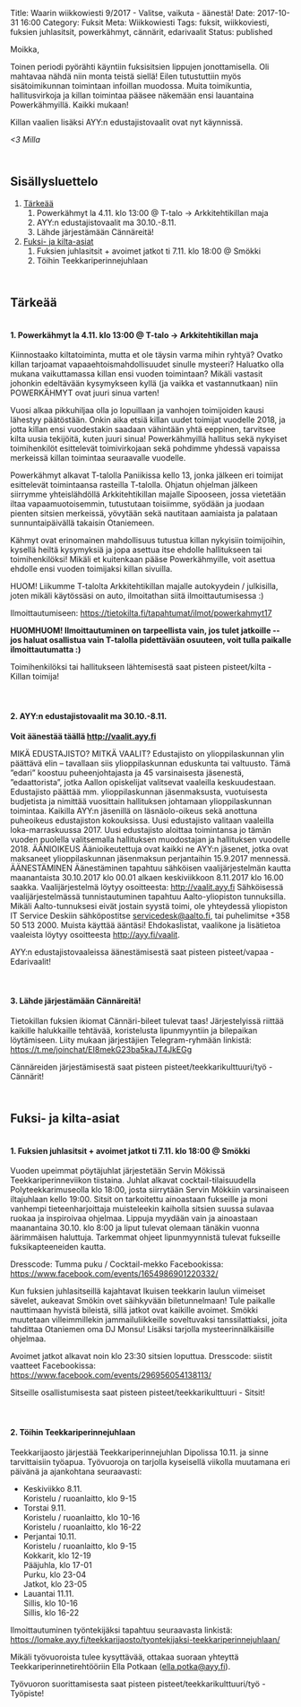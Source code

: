 Title: Waarin wiikkowiesti 9/2017 - Valitse, vaikuta - äänestä!
Date: 2017-10-31 16:00
Category: Fuksit
Meta: Wiikkowiesti
Tags: fuksit, wiikkoviesti, fuksien juhlasitsit, powerkähmyt, cännärit, edarivaalit
Status: published

Moikka,

Toinen periodi pyörähti käyntiin fuksisitsien lippujen jonottamisella. Oli mahtavaa nähdä niin monta teistä siellä! Eilen tutustuttiin myös sisätoimikunnan toimintaan infoillan muodossa. Muita toimikuntia, hallitusvirkoja ja killan toimintaa pääsee näkemään ensi lauantaina Powerkähmyillä. Kaikki mukaan!

Killan vaalien lisäksi AYY:n edustajistovaalit ovat nyt käynnissä.

<em>&lt;3 Milla</em>

<h2><div id="contents" class="small box">&nbsp;</div>Sisällysluettelo</h2>

1. <a href="#tarkeaa">Tärkeää</a>
    1. Powerkähmyt la 4.11. klo 13:00 @ T-talo -> Arkkitehtikillan maja
    2. AYY:n edustajistovaalit ma 30.10.-8.11.
    3. Lähde järjestämään Cännäreitä!
2. <a href="#fktapahtumat">Fuksi- ja kilta-asiat</a>
	1. Fuksien juhlasitsit + avoimet jatkot ti 7.11. klo 18:00 @ Smökki
	2. Töihin Teekkariperinnejuhlaan


<h2><div id="tarkeaa" class="small box">&nbsp;</div>Tärkeää</h2>

<h4><div class="box leima">&nbsp;</div>1. Powerkähmyt la 4.11. klo 13:00 @ T-talo -> Arkkitehtikillan maja</h4>

Kiinnostaako kiltatoiminta, mutta et ole täysin varma mihin ryhtyä? Ovatko killan tarjoamat vapaaehtoismahdollisuudet sinulle mysteeri? Haluatko olla mukana vaikuttamassa killan ensi vuoden toimintaan? Mikäli vastasit johonkin edeltävään kysymykseen kyllä (ja vaikka et vastannutkaan) niin POWERKÄHMYT ovat juuri sinua varten!

Vuosi alkaa pikkuhiljaa olla jo lopuillaan ja vanhojen toimijoiden kausi lähestyy päätöstään. Onkin aika etsiä killan uudet toimijat vuodelle 2018, ja jotta killan ensi vuodestakin saadaan vähintään yhtä eeppinen, tarvitsee kilta uusia tekijöitä, kuten juuri sinua! Powerkähmyillä hallitus sekä nykyiset toimihenkilöt esittelevät toimivirkojaan sekä pohdimme yhdessä vapaissa merkeissä killan toimintaa seuraavalle vuodelle.

Powerkähmyt alkavat T-talolla Paniikissa kello 13, jonka jälkeen eri toimijat esittelevät toimintaansa rasteilla T-talolla. Ohjatun ohjelman jälkeen siirrymme yhteislähdöllä Arkkitehtikillan majalle Sipooseen, jossa vietetään iltaa vapaamuotoisemmin, tutustutaan toisiimme, syödään ja juodaan pienten sitsien merkeissä, yövytään sekä nautitaan aamiaista ja palataan sunnuntaipäivällä takaisin Otaniemeen.

Kähmyt ovat erinomainen mahdollisuus tutustua killan nykyisiin toimijoihin, kysellä heiltä kysymyksiä ja jopa asettua itse ehdolle hallitukseen tai toimihenkilöksi! Mikäli et kuitenkaan pääse Powerkähmyille, voit asettua ehdolle ensi vuoden toimijaksi killan sivuilla.

HUOM! Liikumme T-talolta Arkkitehtikillan majalle autokyydein / julkisilla, joten mikäli käytössäsi on auto, ilmoitathan siitä ilmoittautumisessa :)

Ilmoittautumiseen: <https://tietokilta.fi/tapahtumat/ilmot/powerkahmyt17>

<b>HUOMHUOM! Ilmoittautuminen on tarpeellista vain, jos tulet jatkoille -- jos haluat osallistua vain T-talolla pidettävään osuuteen, voit tulla paikalle ilmoittautumatta :)</b>

<div class="piste kilta">Toimihenkilöksi tai hallitukseen lähtemisestä saat pisteen pisteet/kilta - Killan toimija!</div>

<br/>

<h4><div class="box leima">&nbsp;</div>2. AYY:n edustajistovaalit ma 30.10.-8.11.</h4>

<b>Voit äänestää täällä <http://vaalit.ayy.fi></b>

MIKÄ EDUSTAJISTO? MITKÄ VAALIT?
Edustajisto on ylioppilaskunnan ylin päättävä elin – tavallaan siis ylioppilaskunnan eduskunta tai valtuusto. Tämä ”edari” koostuu puheenjohtajasta ja 45 varsinaisesta jäsenestä, ”edaattorista”, jotka Aallon opiskelijat valitsevat vaaleilla keskuudestaan. Edustajisto päättää mm. ylioppilaskunnan jäsenmaksusta, vuotuisesta budjetista ja nimittää vuosittain hallituksen johtamaan ylioppilaskunnan toimintaa. Kaikilla AYY:n jäsenillä on läsnäolo-oikeus sekä anottuna puheoikeus edustajiston kokouksissa. Uusi edustajisto valitaan vaaleilla loka-marraskuussa 2017. Uusi edustajisto aloittaa toimintansa jo tämän vuoden puolella valitsemalla hallituksen muodostajan ja hallituksen vuodelle 2018.
ÄÄNIOIKEUS
Äänioikeutettuja ovat kaikki ne AYY:n jäsenet, jotka ovat maksaneet ylioppilaskunnan jäsenmaksun perjantaihin 15.9.2017 mennessä.
ÄÄNESTÄMINEN
Äänestäminen tapahtuu sähköisen vaalijärjestelmän kautta maanantaista 30.10.2017 klo 00.01 alkaen keskiviikkoon 8.11.2017 klo 16.00 saakka.
Vaalijärjestelmä löytyy osoitteesta: <http://vaalit.ayy.fi>
Sähköisessä vaalijärjestelmässä tunnistautuminen tapahtuu Aalto-yliopiston tunnuksilla. Mikäli Aalto-tunnuksesi eivät jostain syystä toimi, ole yhteydessä yliopiston IT Service Deskiin sähköpostitse servicedesk@aalto.fi, tai puhelimitse +358 50 513 2000.
Muista käyttää ääntäsi!
Ehdokaslistat, vaalikone ja lisätietoa vaaleista löytyy osoitteesta <http://ayy.fi/vaalit>.

<div class="piste vapaa">AYY:n edustajistovaaleissa äänestämisestä saat pisteen pisteet/vapaa - Edarivaalit!</div>

<br/>

<h4><div class="box leima">&nbsp;</div>3. Lähde järjestämään Cännäreitä!</h4>

Tietokillan fuksien ikiomat Cännäri-bileet tulevat taas! Järjestelyissä riittää kaikille halukkaille tehtävää, koristelusta lipunmyyntiin ja bilepaikan löytämiseen. Liity mukaan järjestäjien Telegram-ryhmään linkistä: <https://t.me/joinchat/EI8mekG23ba5kaJT4JkEGg>

<div class="piste tyo">Cännäreiden järjestämisestä saat pisteen pisteet/teekkarikulttuuri/työ - Cännärit!</div>

<h2><div id="fktapahtumat" class="small box">&nbsp;</div>Fuksi- ja kilta-asiat</h2>

<h4><div class="box leima">&nbsp;</div>1. Fuksien juhlasitsit + avoimet jatkot ti 7.11. klo 18:00 @ Smökki</h4>

Vuoden upeimmat pöytäjuhlat järjestetään Servin Mökissä Teekkariperinneviikon tiistaina. Juhlat alkavat cocktail-tilaisuudella Polyteekkarimuseolla klo 18:00, josta siirrytään Servin Mökkiin varsinaiseen iltajuhlaan kello 19:00. Sitsit on tarkoitettu ainoastaan fukseille ja moni vanhempi tieteenharjoittaja muisteleekin kaiholla sitsien suussa sulavaa ruokaa ja inspiroivaa ohjelmaa. Lippuja myydään vain ja ainoastaan maanantaina 30.10. klo 8:00 ja liput tulevat olemaan tänäkin vuonna äärimmäisen haluttuja. Tarkemmat ohjeet lipunmyynnistä tulevat fukseille fuksikapteeneiden kautta. 

Dresscode: Tumma puku / Cocktail-mekko
Facebookissa: <https://www.facebook.com/events/1654986901220332/>

Kun fuksien juhlasitseillä kajahtavat Ikuisen teekkarin laulun viimeiset sävelet, aukeavat Smökin ovet säihkyvään biletunnelmaan! Tule paikalle nauttimaan hyvistä bileistä, sillä jatkot ovat kaikille avoimet. Smökki muutetaan villeimmillekin jammailuliikkeille soveltuvaksi tanssilattiaksi, joita tahdittaa Otaniemen oma DJ Monsu! Lisäksi tarjolla mysteerinnälkäisille ohjelmaa.

Avoimet jatkot alkavat noin klo 23:30 sitsien loputtua.
Dresscode: siistit vaatteet
Facebookissa: <https://www.facebook.com/events/296956054138113/>

<div class="piste teekkarikulttuuri">Sitseille osallistumisesta saat pisteen pisteet/teekkarikulttuuri - Sitsit!</div>

<br/>

<h4><div class="box leima">&nbsp;</div>2. Töihin Teekkariperinnejuhlaan</h4>

Teekkarijaosto järjestää Teekkariperinnejuhlan Dipolissa 10.11. ja sinne tarvittaisiin työapua. Työvuoroja on tarjolla kyseisellä viikolla muutamana eri päivänä ja ajankohtana seuraavasti:
 
* Keskiviikko 8.11.<br>
	Koristelu / ruoanlaitto, klo 9-15
* Torstai 9.11.<br>
	Koristelu / ruoanlaitto, klo 10-16<br>
	Koristelu / ruoanlaitto, klo 16-22
* Perjantai 10.11.<br>
	Koristelu / ruoanlaitto, klo 9-15<br>
	Kokkarit, klo 12-19<br>
	Pääjuhla, klo 17-01<br>
	Purku, klo 23-04<br>
	Jatkot, klo 23-05
* Lauantai 11.11.<br>
	Sillis, klo 10-16<br>
	Sillis, klo 16-22
 
Ilmoittautuminen työntekijäksi tapahtuu seuraavasta linkistä:
<https://lomake.ayy.fi/teekkarijaosto/tyontekijaksi-teekkariperinnejuhlaan/>
 
Mikäli työvuoroista tulee kysyttävää, ottakaa suoraan yhteyttä Teekkariperinnetirehtööriin Ella Potkaan (ella.potka@ayy.fi).

<div class="piste tyo">Työvuoron suorittamisesta saat pisteen pisteet/teekkarikulttuuri/työ - Työpiste!</div>
